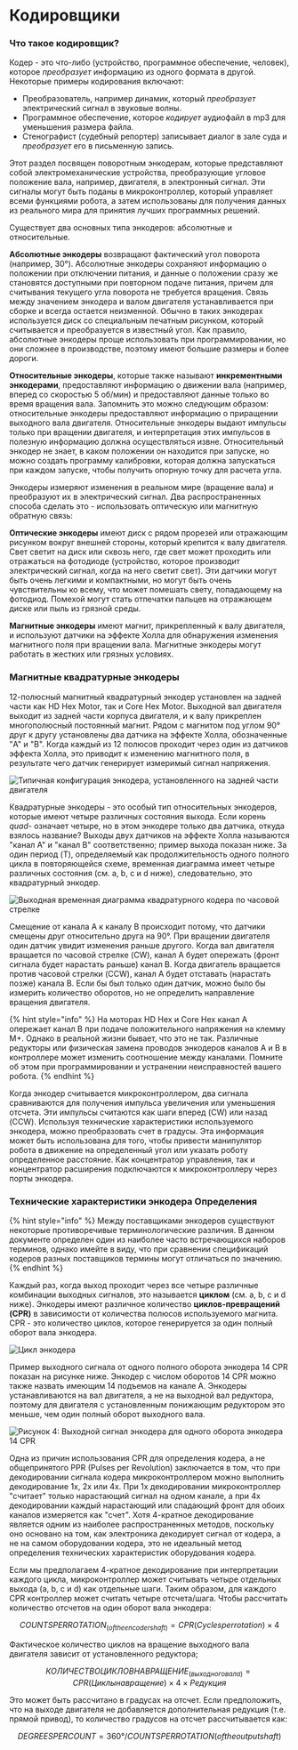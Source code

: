 # Кодировщики

### Что такое кодировщик?

Кодер - это что-либо (устройство, программное обеспечение, человек), которое _преобразует_ информацию из одного формата в другой. Некоторые примеры кодирования включают:&#x20;

* Преобразователь, например динамик, который _преобразует_ электрический сигнал в звуковые волны.
* Программное обеспечение, которое _кодирует_ аудиофайл в mp3 для уменьшения размера файла.
* Стенографист (судебный репортер) записывает диалог в зале суда и _преобразует_ его в письменную запись.

Этот раздел посвящен поворотным энкодерам, которые представляют собой электромеханические устройства, преобразующие угловое положение вала, например, двигателя, в электронный сигнал. Эти сигналы могут быть поданы в микроконтроллер, который управляет всеми функциями робота, а затем использованы для получения данных из реального мира для принятия лучших программных решений.

Существует два основных типа энкодеров: абсолютные и относительные.

**Абсолютные энкодеры** возвращают фактический угол поворота (например, 30°). Абсолютные энкодеры сохраняют информацию о положении при отключении питания, и данные о положении сразу же становятся доступными при повторном подаче питания, причем для считывания текущего угла поворота не требуется вращения. Связь между значением энкодера и валом двигателя устанавливается при сборке и всегда остается неизменной. Обычно в таких энкодерах используется диск со специальным печатным рисунком, который считывается и преобразуется в известный угол. Как правило, абсолютные энкодеры проще использовать при программировании, но они сложнее в производстве, поэтому имеют большие размеры и более дороги.

**Относительные энкодеры**, которые также называют **инкрементными энкодерами**, предоставляют информацию о движении вала (например, вперед со скоростью 5 об/мин) и предоставляют данные только во время вращения вала. Запомнить это можно следующим образом: относительные энкодеры предоставляют информацию о приращении выходного вала двигателя. Относительные энкодеры выдают импульсы только при вращении двигателя, и интерпретация этих импульсов в полезную информацию должна осуществляться извне. Относительный энкодер не знает, в каком положении он находится при запуске, но можно создать программу калибровки, которая должна запускаться при каждом запуске, чтобы получить опорную точку для расчета угла.

Энкодеры измеряют изменения в реальном мире (вращение вала) и преобразуют их в электрический сигнал. Два распространенных способа сделать это - использовать оптическую или магнитную обратную связь:

**Оптические энкодеры** имеют диск с рядом прорезей или отражающим рисунком вокруг внешней стороны, который крепится к валу двигателя. Свет светит на диск или сквозь него, где свет может проходить или отражаться на фотодиоде (устройство, которое производит электрический сигнал, когда на него светит свет). Эти датчики могут быть очень легкими и компактными, но могут быть очень чувствительны ко всему, что может помешать свету, попадающему на фотодиод. Помехой могут стать отпечатки пальцев на отражающем диске или пыль из грязной среды.

**Магнитные энкодеры** имеют магнит, прикрепленный к валу двигателя, и используют датчики на эффекте Холла для обнаружения изменения магнитного поля при вращении вала. Магнитные энкодеры могут работать в жестких или грязных условиях.

### Магнитные квадратурные энкодеры

12-полюсный магнитный квадратурный энкодер установлен на задней части как HD Hex Motor, так и Core Hex Motor. Выходной вал двигателя выходит из задней части корпуса двигателя, и к валу прикреплен многополюсный постоянный магнит. Рядом с магнитом под углом 90° друг к другу установлены два датчика на эффекте Холла, обозначенные "A" и "B". Когда каждый из 12 полюсов проходит через один из датчиков эффекта Холла, это приводит к изменению магнитного поля, в результате чего датчик генерирует измеримый сигнал напряжения.

![Типичная конфигурация энкодера, установленного на задней части двигателя](https://2589213514-files.gitbook.io/\~/files/v0/b/gitbook-legacy-files/o/assets%2Fftc-control-system%2F-M7xeR0wyMXoIwV8ldL1%2F-M7xg89rN\_nO1-4JRef4%2F1.png?generation=1590172883133437\&alt=media)

Квадратурные энкодеры - это особый тип относительных энкодеров, которые имеют четыре различных состояния выхода. Если корень _quad-_ означает четыре, но в этом энкодере только два датчика, откуда взялось название? Выходы двух датчиков на эффекте Холла называются "канал А" и "канал В" соответственно; пример выхода показан ниже. За один период (T), определяемый как продолжительность одного полного цикла в повторяющейся схеме, временная диаграмма имеет четыре различных состояния (см. a, b, c и d ниже), следовательно, это квадратурный энкодер.

![Выходная временная диаграмма квадратурного кодера по часовой стрелке](https://2589213514-files.gitbook.io/\~/files/v0/b/gitbook-legacy-files/o/assets%2Fftc-control-system%2F-M7xeR0wyMXoIwV8ldL1%2F-M7xg89sYz2Fo51GcCss%2F2.png?generation=1590172883093442\&alt=media)

Смещение от канала А к каналу В происходит потому, что датчики смещены друг относительно друга на 90°. При вращении двигателя один датчик увидит изменения раньше другого. Когда вал двигателя вращается по часовой стрелке (CW), канал A будет опережать (фронт сигнала будет нарастать раньше) канал B. Когда двигатель вращается против часовой стрелки (CCW), канал A будет отставать (нарастать позже) канала B. Если бы был только один датчик, можно было бы измерить количество оборотов, но не определить направление вращения двигателя.

{% hint style="info" %}
На моторах HD Hex и Core Hex канал А опережает канал В при подаче положительного напряжения на клемму M+. Однако в реальной жизни бывает, что это не так. Различные редукторы или физическая замена проводов энкодеров каналов A и B в контроллере может изменить соотношение между каналами. Помните об этом при программировании и устранении неисправностей вашего робота.
{% endhint %}

Когда энкодер считывается микроконтроллером, два сигнала сравниваются для получения импульса увеличения или уменьшения отсчета. Эти импульсы считаются как шаги вперед (CW) или назад (CCW). Используя технические характеристики используемого энкодера, можно преобразовать счет в градусы. Эта информация может быть использована для того, чтобы привести манипулятор робота в движение на определенный угол или указать роботу определенное расстояние. Как концентратор управления, так и концентратор расширения подключаются к микроконтроллеру через порты энкодера.

### Технические характеристики энкодера Определения

{% hint style="info" %}
Между поставщиками энкодеров существуют некоторые противоречивые терминологические различия. В данном документе определен один из наиболее часто встречающихся наборов терминов, однако имейте в виду, что при сравнении спецификаций кодеров разных поставщиков термины могут отличаться по значению.
{% endhint %}

Каждый раз, когда выход проходит через все четыре различные комбинации выходных сигналов, это называется **циклом** (см. a, b, c и d ниже). Энкодеры имеют различное количество **циклов-превращений (CPR)** в зависимости от количества полюсов используемого магнита. CPR - это количество циклов, которое генерируется за один полный оборот вала энкодера.

![Цикл энкодера](https://2589213514-files.gitbook.io/\~/files/v0/b/gitbook-legacy-files/o/assets%2Fftc-control-system%2F-M7xeR0wyMXoIwV8ldL1%2F-M7xg89tWBiquGW5GS2y%2F3.png?generation=1590172883093279\&alt=media)

Пример выходного сигнала от одного полного оборота энкодера 14 CPR показан на рисунке ниже. Энкодер с числом оборотов 14 CPR можно также назвать имеющим 14 подъемов на канале A. Энкодеры устанавливаются на вал двигателя, а не на выходной вал редуктора, поэтому для двигателя с установленным понижающим редуктором это меньше, чем один полный оборот выходного вала.

![Рисунок 4: Выходной сигнал энкодера для одного оборота энкодера 14 CPR](https://2589213514-files.gitbook.io/\~/files/v0/b/gitbook-legacy-files/o/assets%2Fftc-control-system%2F-M7xeR0wyMXoIwV8ldL1%2F-M7xg89uDlCp-X9LmH23%2F4.png?generation=1590172883130729\&alt=media)

Одна из причин использования CPR для определения кодера, а не общепринятого PPR (Pulses per Revolution) заключается в том, что при декодировании сигнала кодера микроконтроллером можно выполнить декодирование 1x, 2x или 4x. При 1x декодировании микроконтроллер "считает" только нарастающий сигнал на одном канале, а при 4x декодировании каждый нарастающий или спадающий фронт для обоих каналов измеряется как "счет". Хотя 4-кратное декодирование является одним из наиболее распространенных методов, поскольку оно основано на том, как электроника декодирует сигнал от кодера, а не на самом оборудовании кодера, это не идеальный метод определения технических характеристик оборудования кодера.

Если мы предполагаем 4-кратное декодирование при интерпретации каждого цикла, микроконтроллер может считывать четыре отдельных выхода (a, b, c и d) как отдельные шаги. Таким образом, для каждого CPR контроллер может считать четыре отсчета/шага. Чтобы рассчитать количество отсчетов на один оборот вала энкодера:

$$
COUNTS PER ROTATION_(of the encoder shaft)=CPR(Cycles per rotation)×4
$$

Фактическое количество циклов на вращение выходного вала двигателя зависит от установленного редуктора;

$$
КОЛИЧЕСТВО ЦИКЛОВ НА ВРАЩЕНИЕ_(выходного вала)=CPR(Циклы на вращение)×4 ×Редукция
$$

Это может быть рассчитано в градусах на отсчет. Если предположить, что на выходе двигателя не добавляется дополнительная редукция (т.е. прямой привод), то количество градусов на отсчет рассчитывается как:

$$
DEGREESPERCOUNT=360°/COUNTSPERROTATION(oftheoutputshaft)
$$




